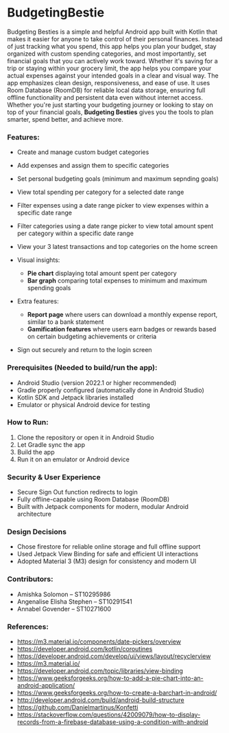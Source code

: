 # BudgetingBestie


Budgeting Besties is a simple and helpful Android app built with Kotlin that makes it easier for anyone to take control of their personal finances. Instead of just tracking what you spend, this app helps you plan your budget, stay organized with custom spending categories, and most importantly, set financial goals that you can actively work toward. Whether it's saving for a trip or staying within your grocery limit, the app helps you compare your actual expenses against your intended goals in a clear and visual way. The app emphasizes clean design, responsiveness, and ease of use. It uses Room Database (RoomDB) for reliable local data storage, ensuring full offline functionality and persistent data even without internet access. Whether you're just starting your budgeting journey or looking to stay on top of your financial goals, **Budgeting Besties** gives you the tools to plan smarter, spend better, and achieve more.

### Features:

* Create and manage custom budget categories
* Add expenses and assign them to specific categories
* Set personal budgeting goals (minimum and maximum sepnding goals)
* View total spending per category for a selected date range
* Filter expenses using a date range picker to view expenses within a specific date range
* Filter categories using a date range picker to view total amount spent per category within a specific date range
* View your 3 latest transactions and top categories on the home screen
* Visual insights:

  * **Pie chart** displaying total amount spent per category
  * **Bar graph** comparing total expenses to minimum and maximum spending goals
 
* Extra features:
  * **Report page** where users can download a monthly expense report, similar to a bank statement
  * **Gamification features** where users earn badges or rewards based on certain budgeting achievements or criteria
* Sign out securely and return to the login screen

### Prerequisites (Needed to build/run the app):

* Android Studio (version 2022.1 or higher recommended)
* Gradle properly configured (automatically done in Android Studio)
* Kotlin SDK and Jetpack libraries installed
* Emulator or physical Android device for testing

### How to Run:

1. Clone the repository or open it in Android Studio
2. Let Gradle sync the app
3. Build the app
4. Run it on an emulator or Android device

### Security & User Experience

* Secure Sign Out function redirects to login
* Fully offline-capable using Room Database (RoomDB)
* Built with Jetpack components for modern, modular Android architecture

### Design Decisions

* Chose firestore for reliable online storage and full offline support
* Used Jetpack View Binding for safe and efficient UI interactions
* Adopted Material 3 (M3) design for consistency and modern UI

### Contributors:

* Amishka Solomon – ST10295986
* Angenalise Elisha Stephen – ST10291541
* Annabel Govender – ST10271600

### References:

* https://m3.material.io/components/date-pickers/overview
* https://developer.android.com/kotlin/coroutines
* https://developer.android.com/develop/ui/views/layout/recyclerview
* https://m3.material.io/
* https://developer.android.com/topic/libraries/view-binding
* https://www.geeksforgeeks.org/how-to-add-a-pie-chart-into-an-android-application/
* https://www.geeksforgeeks.org/how-to-create-a-barchart-in-android/
* http://developer.android.com/build/android-build-structure
* https://github.com/Danielmartinus/Konfetti
* https://stackoverflow.com/questions/42009079/how-to-display-records-from-a-firebase-database-using-a-condition-with-android

